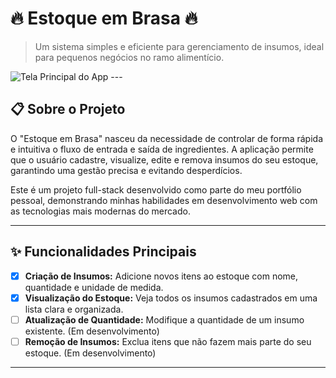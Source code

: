 # 🔥 Estoque em Brasa 🔥

> Um sistema simples e eficiente para gerenciamento de insumos, ideal para pequenos negócios no ramo alimentício.

![Tela Principal do App](URL_DA_SUA_IMAGEM_AQUI)  ---

## 📋 Sobre o Projeto

O "Estoque em Brasa" nasceu da necessidade de controlar de forma rápida e intuitiva o fluxo de entrada e saída de ingredientes. A aplicação permite que o usuário cadastre, visualize, edite e remova insumos do seu estoque, garantindo uma gestão precisa e evitando desperdícios.

Este é um projeto full-stack desenvolvido como parte do meu portfólio pessoal, demonstrando minhas habilidades em desenvolvimento web com as tecnologias mais modernas do mercado.

---

## ✨ Funcionalidades Principais

- [X] **Criação de Insumos:** Adicione novos itens ao estoque com nome, quantidade e unidade de medida.
- [X] **Visualização do Estoque:** Veja todos os insumos cadastrados em uma lista clara e organizada.
- [ ] **Atualização de Quantidade:** Modifique a quantidade de um insumo existente. (Em desenvolvimento)
- [ ] **Remoção de Insumos:** Exclua itens que não fazem mais parte do seu estoque. (Em desenvolvimento)

---
